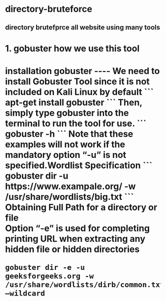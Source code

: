 # directory-bruteforce

directory brutefprce all website using many tools
----
<h1/>1. gobuster how we use this tool<h1/>
installation gobuster
----
We need to install Gobuster Tool since it is not included on Kali Linux by default
```
apt-get install gobuster
```
<p1/>Then, simply type gobuster into the terminal to run the tool for use.<p1/>
```
gobuster -h
```
<p1/>Note that these examples will not work if the mandatory option “-u” is not specified.Wordlist Specification

<p1/>
```
gobuster dir -u https://www.exampale.org/ -w /usr/share/wordlists/big.txt
```
<p1/>Obtaining Full Path for a directory or file<br/>
Option “-e” is used for completing printing URL when extracting any hidden file or hidden directories
<p1/>

```
gobuster dir -e -u geeksforgeeks.org -w /usr/share/wordlists/dirb/common.txt –wildcard
```
<p1/>
